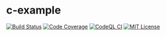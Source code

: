 # c-example
[![Build Status](https://github.com/amisonnet8/c-example/actions/workflows/ci.yml/badge.svg)](https://github.com/amisonnet8/c-example/actions/workflows/ci.yml)
[![Code Coverage](https://codecov.io/gh/amisonnet8/c-example/branch/main/graph/badge.svg)](https://codecov.io/gh/amisonnet8/c-example)
[![CodeQL CI](https://github.com/amisonnet8/c-example/actions/workflows/codeql-analysis.yml/badge.svg)](https://github.com/amisonnet8/c-example/actions/workflows/codeql-analysis.yml)
[![MIT License](http://img.shields.io/badge/license-MIT-blue.svg?style=flat)](LICENSE)
